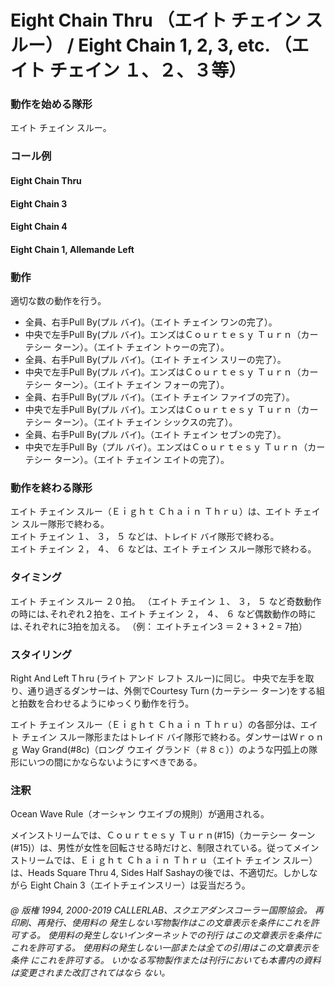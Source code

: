 

# Eight Chain Thru （エイト チェイン スルー） / Eight Chain 1, 2, 3, etc. （エイト チェイン １、２、３等）

### 動作を始める隊形

エイト チェイン スルー。

### コール例

#### Eight Chain Thru
#### Eight Chain 3
#### Eight Chain 4
#### Eight Chain 1, Allemande Left

### 動作

適切な数の動作を行う。

- 全員、右手Pull By(プル バイ)。（エイト チェイン ワンの完了）。
- 中央で左手Pull By(プル バイ)。エンズはＣｏｕｒｔｅｓｙ Ｔｕｒｎ（カーテシー ターン）。（エイト チェイン トゥーの完了）。
- 全員、右手Pull By(プル バイ)。（エイト チェイン スリーの完了）。
- 中央で左手Pull By(プル バイ)。エンズはＣｏｕｒｔｅｓｙ Ｔｕｒｎ（カーテシー ターン）。（エイト チェイン フォーの完了）。
- 全員、右手Pull By(プル バイ)。（エイト チェイン ファイブの完了）。
- 中央で左手Pull By(プル バイ)。エンズはＣｏｕｒｔｅｓｙ Ｔｕｒｎ（カーテシー ターン）。（エイト チェイン シックスの完了）。
- 全員、右手Pull By(プル バイ)。（エイト チェイン セブンの完了）。
- 中央で左手Pull By（プル バイ）。エンズはＣｏｕｒｔｅｓｙ Ｔｕｒｎ（カーテシー ターン）。（エイト チェイン エイトの完了）。

### 動作を終わる隊形

エイト チェイン スルー（Ｅｉｇｈｔ Ｃｈａｉｎ Ｔｈｒｕ）は、エイト チェイン スルー隊形で終わる。  
エイト チェイン １、 ３， ５ などは、トレイド バイ隊形で終わる。  
エイト チェイン ２， ４、 ６ などは、エイト チェイン スルー隊形で終わる。

### タイミング

エイト チェイン スルー ２０拍。 （エイト チェイン １、 ３， ５ など奇数動作の時には､それぞれ２拍を、エイト チェイン ２， ４、 ６ など偶数動作の時には､それぞれに3拍を加える。 （例： エイトチェイン3 ＝ 2 + 3 + 2 = 7拍）

### スタイリング

Right And Left Tｈru (ライト アンド レフト スルー)に同じ。 中央で左手を取り、通り過ぎるダンサーは、外側でCourtesy Turn (カーテシー ターン)をする組と拍数を合わせるようにゆっくり動作を行う。

エイト チェイン スルー（Ｅｉｇｈｔ Ｃｈａｉｎ Ｔｈｒｕ）の各部分は、エイト チェイン スルー隊形またはトレイド バイ隊形で終わる。ダンサーはＷｒｏｎｇ Way Grand(#8c)（ロング ウエイ グランド（＃８ｃ））のような円弧上の隊形にいつの間にかならないようにすべきである。

### 注釈

Ocean Wave Rule（オーシャン ウエイブの規則）が適用される。

メインストリームでは、Ｃｏｕｒｔｅｓｙ Ｔｕｒｎ(#15)（カーテシー ターン(#15)）は、男性が女性を回転させる時だけと、制限されている。従ってメインストリームでは、Ｅｉｇｈｔ Ｃｈａｉｎ Ｔｈｒｕ（エイト チェイン スルー）は、Heads Square Thru 4, Sides Half Sashayの後では、不適切だ。しかしながら Eight Chain 3（エイトチェインスリー）は妥当だろう。

###### @ 版権 1994, 2000-2019 CALLERLAB、スクエアダンスコーラー国際協会。 再印刷、再発行、使用料の 発生しない写物製作はこの文章表示を条件にこれを許可する。 使用料の発生しないインターネットでの刊行 はこの文章表示を条件にこれを許可する。 使用料の発生しない一部または全ての引用はこの文章表示を条件 にこれを許可する。 いかなる写物製作または刊行においても本書内の資料は変更されまた改訂されてはなら ない。


